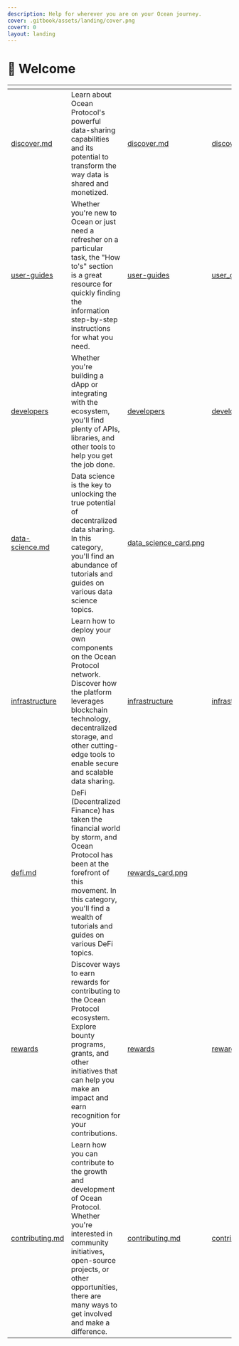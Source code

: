 ```yaml
---
description: Help for wherever you are on your Ocean journey.
cover: .gitbook/assets/landing/cover.png
coverY: 0
layout: landing
---
```


# 👋 Welcome
<table data-view="cards">
  <thead>
    <tr>
      <th data-type="content-ref"></th>
      <th></th>
      <th data-hidden data-type="files"></th>
      <th data-hidden data-type="files"></th>
      <th data-hidden data-card-target data-type="content-ref"></th>
      <th data-hidden data-card-cover data-type="files"></th>
    </tr>
  </thead>
  <tbody>
    <tr>
      <td>
        <a href="discover/discover.md">discover.md</a>
      </td>
      <td>Learn about Ocean Protocol's powerful data-sharing capabilities and its potential to transform the way data is shared and monetized.</td>
      <td>
        <a href="discover/discover.md">discover.md</a>
      </td>
      <td>
        <a href=".gitbook/assets/cover/discover_card.png">discover_card.png</a>
      </td>
    </tr>
    <tr>
      <td>
        <a href="user-guides/">user-guides</a>
      </td>
      <td>Whether you're new to Ocean or just need a refresher on a particular task, the "How to's" section is a great resource for quickly finding the information step-by-step instructions for what you need.</td>
      <td>
        <a href="user-guides/">user-guides</a>
      </td>
      <td>
        <a href=".gitbook/assets/cover/user_guides.png">user_guides.png</a>
      </td>
    </tr>
    <tr>
      <td>
        <a href="developers/">developers</a>
      </td>
      <td>Whether you're building a dApp or integrating with the ecosystem, you'll find plenty of APIs, libraries, and other tools to help you get the job done.</td>
      <td>
        <a href="developers/">developers</a>
      </td>
      <td>
        <a href=".gitbook/assets/cover/developer_tutorials.png">developer_tutorials.png</a>
      </td>
    </tr>
		<tr>
      <td>
        <a href="data-science.md">data-science.md</a>
      </td>
      <td>Data science is the key to unlocking the true potential of decentralized data sharing. In this category, you'll find an abundance of tutorials and guides on various data science topics.</td>
      <td>
        <a href=".gitbook/assets/cover/data_science_card.png">data_science_card.png</a>
      </td>
    </tr>
    <tr>
      <td>
        <a href="infrastructure/">infrastructure</a>
      </td>
      <td>Learn how to deploy your own components on the Ocean Protocol network. Discover how the platform leverages blockchain technology, decentralized storage, and other cutting-edge tools to enable secure and scalable data sharing.</td>
      <td>
        <a href="infrastructure/">infrastructure</a>
      </td>
      <td>
        <a href=".gitbook/assets/cover/infrastructure_card.png">infrastructure_card.png</a>
      </td>
    </tr>
    <tr>
      <td>
        <a href="defi.md">defi.md</a>
      </td>
      <td>DeFi (Decentralized Finance) has taken the financial world by storm, and Ocean Protocol has been at the forefront of this movement. In this category, you'll find a wealth of tutorials and guides on various DeFi topics.</td>
      <td>
        <a href=".gitbook/assets/cover/rewards_card.png">rewards_card.png</a>
      </td>
    </tr>
		<tr>
      <td>
        <a href="rewards/">rewards</a>
      </td>
      <td>Discover ways to earn rewards for contributing to the Ocean Protocol ecosystem. Explore bounty programs, grants, and other initiatives that can help you make an impact and earn recognition for your contributions.</td>
      <td>
        <a href="rewards/">rewards</a>
      </td>
      <td>
        <a href=".gitbook/assets/cover/rewards_card.png">rewards_card.png</a>
      </td>
    </tr>
		<tr>
      <td>
        <a href="contribute/contributing.md">contributing.md</a>
      </td>
      <td>Learn how you can contribute to the growth and development of Ocean Protocol. Whether you're interested in community initiatives, open-source projects, or other opportunities, there are many ways to get involved and make a difference.</td>
      <td>
        <a href="contribute/contributing.md">contributing.md</a>
      </td>
      <td>
        <a href=".gitbook/assets/cover/contribute_card.png">contribute_card.png</a>
      </td>
    </tr>
  </tbody>
</table>